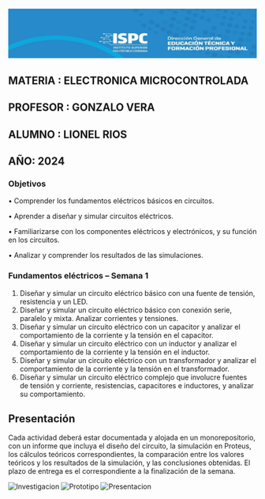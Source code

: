 ![alt text](./image.png)

## MATERIA : ELECTRONICA MICROCONTROLADA

## PROFESOR : GONZALO VERA

## ALUMNO : LIONEL RIOS

## AÑO: 2024

### Objetivos

• Comprender los fundamentos eléctricos básicos en circuitos.

• Aprender a diseñar y simular circuitos eléctricos.

• Familiarizarse con los componentes eléctricos y electrónicos, y su función en los circuitos.

• Analizar y comprender los resultados de las simulaciones.

### Fundamentos eléctricos – Semana 1

1. Diseñar y simular un circuito eléctrico básico con una fuente de tensión, resistencia y un LED.
2. Diseñar y simular un circuito eléctrico básico con conexión serie, paralelo y mixta. Analizar corrientes y tensiones.
3. Diseñar y simular un circuito eléctrico con un capacitor y analizar el comportamiento de la corriente y la tensión en el capacitor.
4. Diseñar y simular un circuito eléctrico con un inductor y analizar el comportamiento de la corriente y la tensión en el inductor.
5. Diseñar y simular un circuito eléctrico con un transformador y analizar el comportamiento de la corriente y la tensión en el transformador.
6. Diseñar y simular un circuito eléctrico complejo que involucre fuentes de tensión y corriente, resistencias, capacitores e inductores, y analizar su comportamiento.

## Presentación

Cada actividad deberá estar documentada y alojada en un monorepositorio, con un informe que incluya el diseño del circuito, la simulación en Proteus, los cálculos teóricos correspondientes, la comparación entre los valores teóricos y los resultados de la simulación, y las conclusiones obtenidas.
El plazo de entrega es el correspondiente a la finalización de la semana.

![Investigacion](./A-%20Investigación/)
![Prototipo](./B-%20Prototipo/)
![Presentacion](./C-%20Presentación/)
